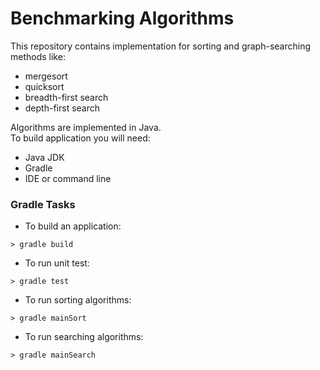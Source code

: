 # Benchmarking Algorithms

This repository contains implementation for sorting and graph-searching methods like:
* mergesort
* quicksort
* breadth-first search
* depth-first search

Algorithms are implemented in Java.  
To build application you will need:
* Java JDK
* Gradle
* IDE or command line

### Gradle Tasks

* To build an application:

`> gradle build`

* To run unit test:

`> gradle test`

* To run sorting algorithms:

`> gradle mainSort`

* To run searching algorithms:

`> gradle mainSearch`


